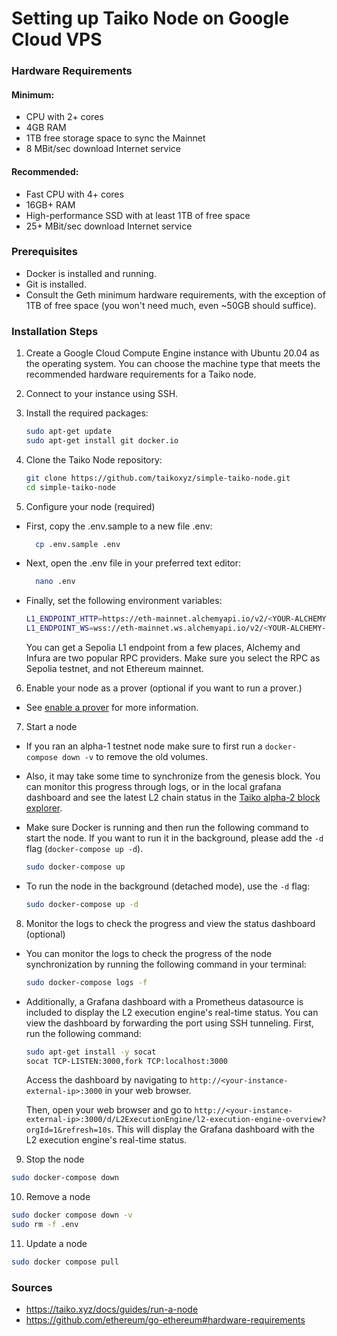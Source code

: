# Setting up Taiko Node on Google Cloud VPS

### Hardware Requirements

#### Minimum:

- CPU with 2+ cores
- 4GB RAM
- 1TB free storage space to sync the Mainnet
- 8 MBit/sec download Internet service

#### Recommended:

- Fast CPU with 4+ cores
- 16GB+ RAM
- High-performance SSD with at least 1TB of free space
- 25+ MBit/sec download Internet service

### Prerequisites

- Docker is installed and running.
- Git is installed.
- Consult the Geth minimum hardware requirements, with the exception of 1TB of free space (you won't need much, even ~50GB should suffice).

### Installation Steps

1. Create a Google Cloud Compute Engine instance with Ubuntu 20.04 as the operating system. You can choose the machine type that meets the recommended hardware requirements for a Taiko node.

2. Connect to your instance using SSH.

3. Install the required packages:

   ```bash
   sudo apt-get update
   sudo apt-get install git docker.io
   ```

4. Clone the Taiko Node repository:

   ```bash
   git clone https://github.com/taikoxyz/simple-taiko-node.git
   cd simple-taiko-node
   ```

5. Configure your node (required)

- First, copy the .env.sample to a new file .env:

  ```bash
    cp .env.sample .env
  ```

- Next, open the .env file in your preferred text editor:

  ```bash
    nano .env
  ```

- Finally, set the following environment variables:

  ```bash
  L1_ENDPOINT_HTTP=https://eth-mainnet.alchemyapi.io/v2/<YOUR-ALCHEMY-API-KEY>
  L1_ENDPOINT_WS=wss://eth-mainnet.ws.alchemyapi.io/v2/<YOUR-ALCHEMY-API-KEY>
  ```

  You can get a Sepolia L1 endpoint from a few places, Alchemy and Infura are two popular RPC providers. Make sure you select the RPC as Sepolia testnet, and not Ethereum mainnet.

6. Enable your node as a prover (optional if you want to run a prover.)

- See [enable a prover](https://taiko.xyz/docs/guides/enable-a-prover) for more information.

7. Start a node

- If you ran an alpha-1 testnet node make sure to first run a `docker-compose down -v` to remove the old volumes.

- Also, it may take some time to synchronize from the genesis block. You can monitor this progress through logs, or in the local grafana dashboard and see the latest L2 chain status in the [Taiko alpha-2 block explorer](https://explorer.a2.taiko.xyz/).

- Make sure Docker is running and then run the following command to start the node. If you want to run it in the background, please add the `-d` flag (`docker-compose up -d`).

  ```bash
  sudo docker-compose up
  ```

- To run the node in the background (detached mode), use the `-d` flag:

  ```bash
  sudo docker-compose up -d
  ```

8. Monitor the logs to check the progress and view the status dashboard (optional)

- You can monitor the logs to check the progress of the node synchronization by running the following command in your terminal:

  ```bash
  sudo docker-compose logs -f
  ```

- Additionally, a Grafana dashboard with a Prometheus datasource is included to display the L2 execution engine's real-time status. You can view the dashboard by forwarding the port using SSH tunneling. First, run the following command:

    ```bash
    sudo apt-get install -y socat
    socat TCP-LISTEN:3000,fork TCP:localhost:3000
    ```

  Access the dashboard by navigating to `http://<your-instance-external-ip>:3000` in your web browser.

  Then, open your web browser and go to `http://<your-instance-external-ip>:3000/d/L2ExecutionEngine/l2-execution-engine-overview?orgId=1&refresh=10s`. This will display the Grafana dashboard with the L2 execution engine's real-time status.

9. Stop the node

```bash
sudo docker-compose down
```

10. Remove a node

```bash
sudo docker compose down -v
sudo rm -f .env
```

11. Update a node

```bash
sudo docker compose pull
```


### Sources

- https://taiko.xyz/docs/guides/run-a-node
- https://github.com/ethereum/go-ethereum#hardware-requirements
